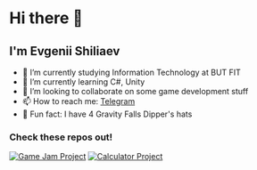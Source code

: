 # Hi there 👋

## I'm Evgenii Shiliaev

<!--
**Jekwwer/Jekwwer** is a ✨ _special_ ✨ repository because its `README.md` (this file) appears on your GitHub profile.
Here are some ideas to get you started:
-->

- 🔭 I’m currently studying Information Technology at BUT FIT
- 🌱 I’m currently learning C#, Unity
- 👯 I’m looking to collaborate on some game development stuff
- 📫 How to reach me: [Telegram](https://t.me/Jekwwer)
- 🌲 Fun fact: I have 4 Gravity Falls Dipper's hats

<!--
- 🤔 I’m looking for help with ...
- 💬 Ask me about ...
- 😄 Pronouns: ...
- ⚡ Fun fact: ...
-->

### Check these repos out!

[![Game Jam Project](https://github-readme-stats.vercel.app/api/pin/?username=Jekwwer&repo=IZHV-GameJamProject-2022&theme=buefy)](https://github.com/Jekwwer/IZHV-GameJamProject-2022)
[![Calculator Project](https://github-readme-stats.vercel.app/api/pin/?username=Jekwwer&repo=IVS-Project2-WaterLift-Calc&theme=buefy)](https://github.com/Jekwwer/IVS-Project2-WaterLift-Calc)
